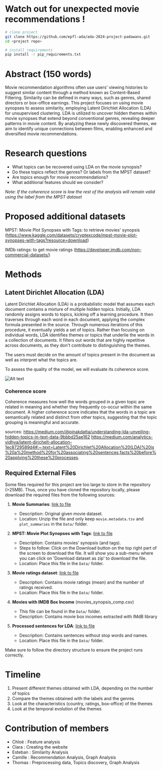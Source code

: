 # Watch out for unexpected movie recommendations !

```bash
# clone project
git clone https://github.com/epfl-ada/ada-2024-project-padawans.git
cd <project repo>

# install requirements
pip install -r pip_requirements.txt
```


# Abstract (150 words)
Movie recommendation algorithms often use users' viewing histories to suggest similar content through a method known as Content-Based Filtering. Similarity can be defined in many ways, such as genres, shared directors or box-office earnings. This project focuses on using movie synopses to assess similarity, employing Latent Dirichlet Allocation (LDA) for unsupervised clustering. LDA is utilized to uncover hidden themes within movie synopses that extend beyond conventional genres, revealing deeper patterns in movie content. By analyzing these newly discovered themes, we aim to identify unique connections between films, enabling enhanced and diversified movie recommendations.


# Research questions
+ What topics can be recovered using LDA on the movie synopsis?
+ Do these topics reflect the genres? Or labels from the MPST dataset?
+ Are topics enough for movie recommendations?
+ What additional features should we consider?

*Note: If the coherence score is low the rest of the analysis will remain valid using the label from the MPST dataset*

# Proposed additional datasets
MPST: Movie Plot Synopses with Tags: to retrieve movies' synopsis (https://www.kaggle.com/datasets/cryptexcode/mpst-movie-plot-synopses-with-tags?resource=download)

IMDb ratings: to get movie ratings (https://developer.imdb.com/non-commercial-datasets/)


# Methods
## Latent Dirichlet Allocation (LDA)
Latent Dirichlet Allocation (LDA) is a probabilistic model that assumes each document contains a mixture of multiple hidden topics. Initially, LDA randomly assigns words to topics, kicking off a learning procedure. It then traverses through each word in each document, applying the complex formula presented in the source. Through numerous iterations of this procedure, it eventually yields a set of topics. Rather than focusing on individual words, LDA identifies themes or topics that underlie the words in a collection of documents. 
It filters out words that are highly repetitive across documents, as they don't contribute to distinguishing the themes. 

The users must decide on the amount of topics present in the document as well as interpret what the topics are.

To assess the quality of the model, we will evaluate its coherence score.

![Alt text](https://miro.medium.com/v2/resize:fit:1178/format:webp/0*J1oMupf58psVRVCH.png)

### Coherence score
Coherence measures how well the words grouped in a given topic are related in meaning and whether they frequently co-occur within the same document. A higher coherence score indicates that the words in a topic are semantically related and distinct from other topics, suggesting that the topic grouping is meaningful and accurate.

sources: 
https://medium.com/@pinakdatta/understanding-lda-unveiling-hidden-topics-in-text-data-9bbbd25ae162
https://medium.com/analytics-vidhya/latent-dirichelt-allocation-1ec8729589d4#:~:text=Latent%20Dirichlet%20Allocation%20(LDA)%20is%20a%20method%20for%20associating%20sentences,facts%20before%20applying%20these%20processes.

## Required External Files

Some files required for this project are too large to store in the repository (>25MB). Thus, once you have cloned the repository locally, please download the required files from the following sources:

1. **Movie Summaries**: [link to file](https://www.cs.cmu.edu/~ark/personas/data/MovieSummaries.tar.gz)  
   - Description: Original given movie dataset.
   - Location: Unzip the file and only keep `movie.metadata.tsv` and `plot_summaries` in the `Data/` folder.

2. **MPST: Movie Plot Synopses with Tags**: [link to file](https://www.kaggle.com/datasets/cryptexcode/mpst-movie-plot-synopses-with-tags?resource=download)  
   - Description: Contains movies' synopsis (and tags).
   - Steps to follow: Click on the Download button on the top right part of the screen to download the file. It will show you a sub-menu where you can click on 'Download dataset as zip' to download the file.
   - Location: Place this file in the `Data/` folder.

3. **Movie ratings dataset**: [link to file](https://datasets.imdbws.com/title.ratings.tsv.gz)  
   - Description: Contains movie ratings (mean) and the number of ratings received.
   - Location: Place this file in the `Data/` folder.

4. **Movies with IMDB Box Income** (movies_synopsis_comp.csv)
   - This file can be found in the `Data/` folder.
   - Description: Contains movie box incomes extracted with IMdB library

5. **Processed sentences for LDA**: [link to file](https://drive.google.com/file/d/1K_l2LZGIvGgbZ3Q-u0v3W-_dRlWlIpOM/view?usp=sharing)
   - Description: Contains sentences without stop words and names.
   - Location: Place this file in the `Data/` folder.
   
Make sure to follow the directory structure to ensure the project runs correctly.
   
# Timeline
1. Present different themes obtained with LDA, depending on the number of topics
2. Compare the themes obtained with the labels and the genres
3. Look at the characteristics (country, ratings, box-office) of the themes
4. Look at the temporal evolution of the themes

# Contribution of members
+ Chloé : Feature analysis
+ Clara : Creating the website
+ Esteban : Similarity Analysis
+ Camille : Recommendation Analysis, Graph Analysis
+ Thomas : Preprocessing data, Topics discovery, Graph Analysis

